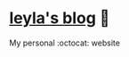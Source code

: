 [leyla's blog](http://leylakapi.github.io/) :tada:
=================== 

My personal :octocat: website
